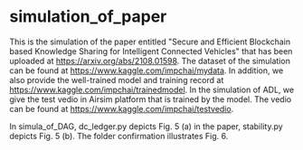 # simulation_of_paper
This is the simulation of the paper entitled "Secure and Efficient Blockchain based Knowledge Sharing for Intelligent Connected Vehicles" that has been uploaded at https://arxiv.org/abs/2108.01598.
The dataset of the simulation can be found at https://www.kaggle.com/impchai/mydata.
In addition, we also provide the well-trained model and training record at https://www.kaggle.com/impchai/trainedmodel.
In the simulation of ADL, we give the test vedio in Airsim platform that is trained by the model. The vedio can be found at https://www.kaggle.com/impchai/testvedio.

In simula_of_DAG, dc_ledger.py depicts Fig. 5 (a) in the paper, stability.py depicts Fig. 5 (b). The folder confirmation illustrates Fig. 6.
